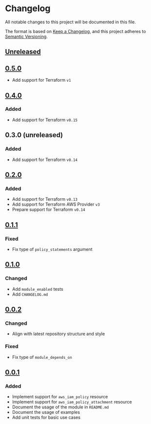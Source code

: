 # Changelog

All notable changes to this project will be documented in this file.

The format is based on [Keep a Changelog](https://keepachangelog.com/en/1.0.0/),
and this project adheres to [Semantic Versioning](https://semver.org/spec/v2.0.0.html).

## [Unreleased]

## [0.5.0]

- Add support for Terraform `v1`

## [0.4.0]

### Added

- Add support for Terraform `v0.15`

## 0.3.0 (unreleased)

### Added

- Add support for Terraform `v0.14`

## [0.2.0]

### Added

- Add support for Terraform `v0.13`
- Add support for Terraform AWS Provider `v3`
- Prepare support for Terraform `v0.14`

## [0.1.1]

### Fixed

- Fix type of `policy_statements` argument

## [0.1.0]

### Changed

- Add `module_enabled` tests
- Add `CHANGELOG.md`

## [0.0.2]

### Changed

- Align with latest repository structure and style

### Fixed

- Fix type of `module_depends_on`

## [0.0.1]

### Added

- Implement support for `aws_iam_policy` resource
- Implement support for `aws_iam_policy_attachment` resource
- Document the usage of the module in `README.md`
- Document the usage of examples
- Add unit tests for basic use cases

<!-- markdown-link-check-disable -->

[unreleased]: https://github.com/mineiros-io/terraform-aws-iam-policy/compare/v0.5.0...HEAD
[0.5.0]: https://github.com/mineiros-io/terraform-aws-iam-policy/compare/v0.4.0...v0.5.0

<!-- markdown-link-check-disabled -->

[0.4.0]: https://github.com/mineiros-io/terraform-aws-iam-policy/compare/v0.2.0...v0.4.0
[0.2.0]: https://github.com/mineiros-io/terraform-aws-iam-policy/compare/v0.1.1...v0.2.0
[0.1.1]: https://github.com/mineiros-io/terraform-aws-iam-policy/compare/v0.1.0...v0.1.1
[0.1.0]: https://github.com/mineiros-io/terraform-aws-iam-policy/compare/v0.0.2...v0.1.0
[0.0.2]: https://github.com/mineiros-io/terraform-aws-iam-policy/compare/v0.0.1...v0.0.2
[0.0.1]: https://github.com/mineiros-io/terraform-aws-iam-policy/releases/tag/v0.0.1
